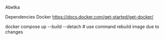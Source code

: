 Abetka

Dependencies
Docker https://docs.docker.com/get-started/get-docker/

docker compose up --build --detach # use command rebuild image due to changes
